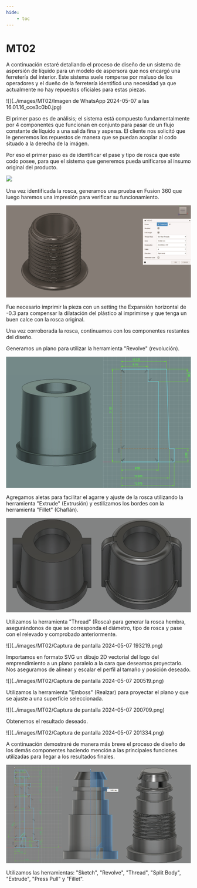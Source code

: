 ```yaml
---
hide:
    - toc
---
```


# MT02

A continuación estaré detallando el proceso de diseño de un sistema de aspersión de líquido para un modelo de aspersora que nos encargó una ferretería del interior. Este sistema suele romperse por maluso de los operadores y el dueño de la ferretería identificó una necesidad ya que actualmente no hay repuestos oficiales para estas piezas.

![](../images/MT02/Imagen de WhatsApp 2024-05-07 a las 16.01.16_cce3c0b0.jpg)

El primer paso es de análisis; el sistema está compuesto fundamentalmente por 4 componentes que funcionan en conjunto para pasar de un flujo constante de líquido a una salida fina y aspersa. El cliente nos solicitó que le generemos los repuestos de manera que se puedan acoplar al codo situado a la derecha de la imágen.

Por eso el primer paso es de identificar el pase y tipo de rosca que este codo posee, para que el sistema que generemos pueda unificarse al insumo original del producto.

![](../images/MT02/Untitled-1.jpg)

Una vez identificada la rosca, generamos una prueba en Fusion 360 que luego haremos una impresión para verificar su funcionamiento.

![](../images/MT02/Untitled-2.jpg)

Fue necesario imprimir la pieza con un setting the Expansión horizontal de -0.3 para compensar la dilatación del plástico al imprimirse y que tenga un buen calce con la rosca original.

Una vez corroborada la rosca, continuamos con los componentes restantes del diseño.

Generamos un plano para utilizar la herramienta "Revolve" (revolución).

![](../images/MT02/Untitled-3.jpg)

Agregamos aletas para facilitar el agarre y ajuste de la rosca utilizando la herramienta "Extrude" (Extrusión) y estilizamos los bordes con la herramienta "Fillet" (Chaflán).

![](../images/MT02/Untitled-4.png)

Utilizamos la herramienta "Thread" (Rosca) para generar la rosca hembra, asegurándonos de que se corresponda el diámetro, tipo de rosca y pase con el relevado y comprobado anteriormente.

![](../images/MT02/Captura de pantalla 2024-05-07 193219.png)

Importamos en formato SVG un dibujo 2D vectorial del logo del emprendimiento a un plano paralelo a la cara que deseamos proyectarlo. Nos aseguramos de alinear y escalar el perfil al tamaño y posición deseado.

![](../images/MT02/Captura de pantalla 2024-05-07 200519.png)

Utilizamos la herramienta "Emboss" (Realzar) para proyectar el plano y que se ajuste a una superficie seleccionada.

![](../images/MT02/Captura de pantalla 2024-05-07 200709.png)

Obtenemos el resultado deseado.

![](../images/MT02/Captura de pantalla 2024-05-07 201334.png)

A continuación demostraré de manera más breve el proceso de diseño de los demás componentes haciendo mención a las principales funciones utilizadas para llegar a los resultados finales.

![](../images/MT02/Untitled-5.png)

Utilizamos las herramientas: "Sketch", "Revolve", "Thread", "Split Body", "Extrude", "Press Pull" y "Fillet".


